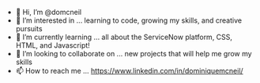 - 👋 Hi, I’m @domcneil
- 👀 I’m interested in ... learning to code, growing my skills, and creative pursuits 
- 🌱 I’m currently learning ... all about the ServiceNow platform, CSS, HTML, and Javascript!
- 💞️ I’m looking to collaborate on ... new projects that will help me grow my skills
- 📫 How to reach me ... https://www.linkedin.com/in/dominiquemcneil/

<!---
domcneil/domcneil is a ✨ special ✨ repository because its `README.md` (this file) appears on your GitHub profile.
You can click the Preview link to take a look at your changes.
--->
